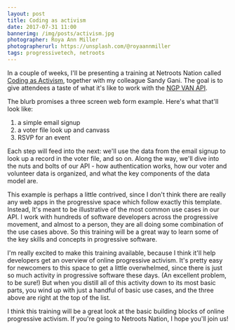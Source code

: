 ```yaml
---
layout: post
title: Coding as activism
date: 2017-07-31 11:00
bannerimg: /img/posts/activism.jpg
photographer: Roya Ann Miller
photographerurl: https://unsplash.com/@royaannmiller
tags: progressivetech, netroots
---
```


In a couple of weeks, I'll be presenting a training at Netroots Nation called [Coding as Activism](http://www.netrootsnation.org/nn_events/nn-17/coding-as-activism-how-to-write-apps-with-ngp-and-van), together with my colleague Sandy Gani. The goal is to give attendees a taste of what it's like to work with the [NGP VAN API](https://developers.ngpvan.com).

The blurb promises a three screen web form example. Here's what that'll look like:

1. a simple email signup
2. a voter file look up and canvass
3. RSVP for an event

Each step will feed into the next: we'll use the data from the email signup to look up a record in the voter file, and so on. Along the way, we'll dive into the nuts and bolts of our API - how authentication works, how our voter and volunteer data is organized, and what the key components of the data model are.

This example is perhaps a little contrived, since I don't think there are really any web apps in the progressive space which follow exactly this template. Instead, It's meant to be illustrative of the most common use cases in our API. I work with hundreds of software developers across the progressive movement, and almost to a person, they are all doing some combination of the use cases above. So this training will be a great way to learn some of the key skills and concepts in progressive software.

I'm really excited to make this training available, because I think it'll help developers get an overview of online progressive activism. It's pretty easy for newcomers to this space to get a little overwhelmed, since there is just so much activity in progressive software these days. (An excellent problem, to be sure!) But when you distill all of this activity down to its most basic parts, you wind up with just a handful of basic use cases, and the three above are right at the top of the list.

I think this training will be a great look at the basic building blocks of online progressive activism. If you're going to Netroots Nation, I hope you'll join us!
